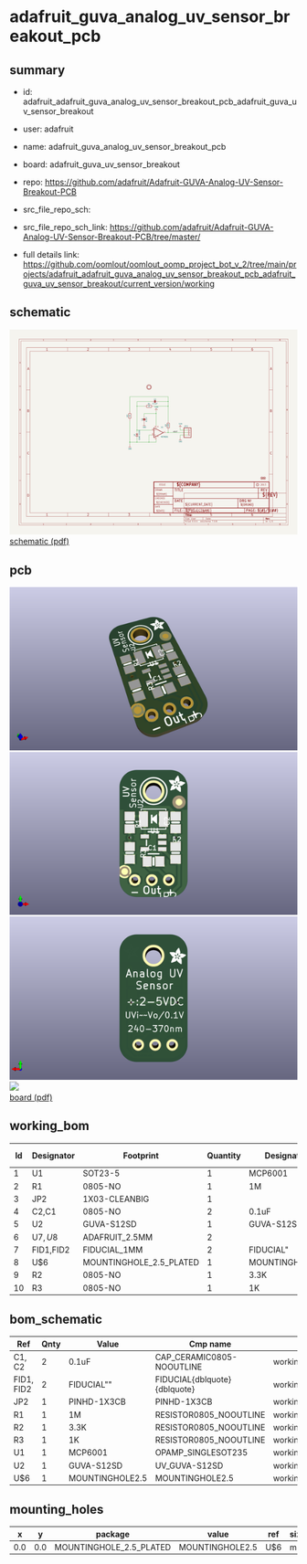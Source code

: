# adafruit_guva_analog_uv_sensor_breakout_pcb
 
## summary 
* id: adafruit_adafruit_guva_analog_uv_sensor_breakout_pcb_adafruit_guva_uv_sensor_breakout
* user: adafruit
* name: adafruit_guva_analog_uv_sensor_breakout_pcb
* board: adafruit_guva_uv_sensor_breakout
* repo: https://github.com/adafruit/Adafruit-GUVA-Analog-UV-Sensor-Breakout-PCB



* src_file_repo_sch: 
* src_file_repo_sch_link: https://github.com/adafruit/Adafruit-GUVA-Analog-UV-Sensor-Breakout-PCB/tree/master/
* full details link: https://github.com/oomlout/oomlout_oomp_project_bot_v_2/tree/main/projects/adafruit_adafruit_guva_analog_uv_sensor_breakout_pcb_adafruit_guva_uv_sensor_breakout/current_version/working  

## schematic  
![](working_schematic_600.png)  
[schematic (pdf)](working_schematic.pdf)  

## pcb  
![](working_3d_600.png) 
![](working_3d_front_600.png)  
![](working_3d_back_600.png)  
![](working_600.png)  
[board (pdf)](working.pdf)  

## working_bom
| Id | Designator | Footprint | Quantity | Designation | Supplier and ref |  | None | 
| --- | --- | --- | --- | --- | --- | --- | --- | 
| 1 | U1 | SOT23-5 | 1 | MCP6001 |  |  | [''] | 
| 2 | R1 | 0805-NO | 1 | 1M |  |  | [''] | 
| 3 | JP2 | 1X03-CLEANBIG | 1 |  |  |  | [''] | 
| 4 | C2,C1 | 0805-NO | 2 | 0.1uF |  |  | [''] | 
| 5 | U2 | GUVA-S12SD | 1 | GUVA-S12SD |  |  | [''] | 
| 6 | U$7,U$8 | ADAFRUIT_2.5MM | 2 |  |  |  | [''] | 
| 7 | FID1,FID2 | FIDUCIAL_1MM | 2 | FIDUCIAL" |  |  | [''] | 
| 8 | U$6 | MOUNTINGHOLE_2.5_PLATED | 1 | MOUNTINGHOLE2.5 |  |  | [''] | 
| 9 | R2 | 0805-NO | 1 | 3.3K |  |  | [''] | 
| 10 | R3 | 0805-NO | 1 | 1K |  |  | [''] | 


## bom_schematic
| Ref | Qnty | Value | Cmp name | Footprint | Description | Vendor | DNP | 
| --- | --- | --- | --- | --- | --- | --- | --- | 
| C1, C2 | 2 | 0.1uF | CAP_CERAMIC0805-NOOUTLINE | working:0805-NO |  |  |  | 
| FID1, FID2 | 2 | FIDUCIAL"" | FIDUCIAL{dblquote}{dblquote} | working:FIDUCIAL_1MM |  |  |  | 
| JP2 | 1 | PINHD-1X3CB | PINHD-1X3CB | working:1X03-CLEANBIG |  |  |  | 
| R1 | 1 | 1M | RESISTOR0805_NOOUTLINE | working:0805-NO |  |  |  | 
| R2 | 1 | 3.3K | RESISTOR0805_NOOUTLINE | working:0805-NO |  |  |  | 
| R3 | 1 | 1K | RESISTOR0805_NOOUTLINE | working:0805-NO |  |  |  | 
| U1 | 1 | MCP6001 | OPAMP_SINGLESOT235 | working:SOT23-5 |  |  |  | 
| U2 | 1 | GUVA-S12SD | UV_GUVA-S12SD | working:GUVA-S12SD |  |  |  | 
| U$6 | 1 | MOUNTINGHOLE2.5 | MOUNTINGHOLE2.5 | working:MOUNTINGHOLE_2.5_PLATED |  |  |  | 


## mounting_holes
| x | y | package | value | ref | size | 
| --- | --- | --- | --- | --- | --- | 
| 0.0 | 0.0 | MOUNTINGHOLE_2.5_PLATED | MOUNTINGHOLE2.5 | U$6 | m3 | 


